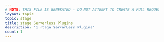 ```yaml
---
# NOTE: THIS FILE IS GENERATED - DO NOT ATTEMPT TO CREATE A PULL REQUEST TO UPDATE THE DATA. 
layout: topic
topic: stage
title: stage Serverless Plugins
description: '1 stage ServerLess Plugins'
count: 1
---
```


